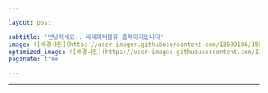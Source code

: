 ```yaml
---

layout: post

subtitle: '안녕하세요.. 씨제이더블유 홈페이지입니다'
image: ![배경사진](https://user-images.githubusercontent.com/13609186/158911354-3268599e-a865-47bb-9b57-5857c6e7fdba.jpg)
optimized_image: ![배경사진](https://user-images.githubusercontent.com/13609186/158911354-3268599e-a865-47bb-9b57-5857c6e7fdba.jpg)
paginate: true

---
```




---

